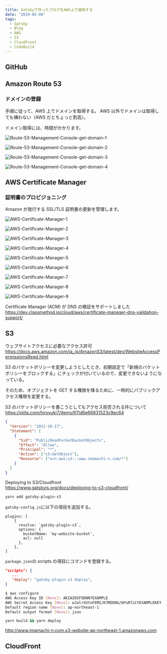 ```yaml
---
title: Gatsbyで作ったブログをAWS上で運用する
date: "2019-05-08"
tags:
  - Gatsby
  - Blog
  - AWS
  - S3
  - CloudFront
  - CodeBuild
---
```


## GitHub

## Amazon Route 53

### ドメインの登録

手順に従って、AWS 上でドメインを取得する。
AWS 以外でドメインは取得しても構わない（AWS だとちょっと割高）。

ドメイン取得には、時間がかかります。

![Route-53-Management-Console-get-domain-1](Route-53-Management-Console-get-domain-1.png)

![Route-53-Management-Console-get-domain-2](Route-53-Management-Console-get-domain-2.png)

![Route-53-Management-Console-get-domain-3](Route-53-Management-Console-get-domain-3.png)

![Route-53-Management-Console-get-domain-4](Route-53-Management-Console-get-domain-4.png)

## AWS Certificate Manager

### 証明書のプロビジョニング

Amazon が発行する SSL/TLS 証明書の更新を管理します。

![AWS-Certificate-Manager-1](AWS-Certificate-Manager-1.png)

![AWS-Certificate-Manager-2](AWS-Certificate-Manager-2.png)

![AWS-Certificate-Manager-3](AWS-Certificate-Manager-3.png)

![AWS-Certificate-Manager-4](AWS-Certificate-Manager-4.png)

![AWS-Certificate-Manager-5](AWS-Certificate-Manager-5.png)

![AWS-Certificate-Manager-6](AWS-Certificate-Manager-6.png)

![AWS-Certificate-Manager-7](AWS-Certificate-Manager-7.png)

![AWS-Certificate-Manager-8](AWS-Certificate-Manager-8.png)

![AWS-Certificate-Manager-9](AWS-Certificate-Manager-9.png)

Certificate Manager (ACM) が DNS の検証をサポートしました  
<https://dev.classmethod.jp/cloud/aws/certificate-manager-dns-validation-support/>

## S3

ウェブサイトアクセスに必要なアクセス許可  
<https://docs.aws.amazon.com/ja_jp/AmazonS3/latest/dev/WebsiteAccessPermissionsReqd.html>

S3 のバケットポリシーを変更しようとしたとき、初期設定で「新規のバケットポリシーをブロックする」にチェックが付いているので、変更できないようになっている。

そのため、オブジェクトを GET する権限を降るために、一時的にパブリックアクセス権限を変更する。

S3 のバケットポリシーを書こうとしてもアクセス拒否される件について  
<https://qiita.com/hiroyuki7/items/611d6e66831523c9ec64>

```json
{
  "Version": "2012-10-17",
  "Statement": [
    {
      "Sid": "PublicReadForGetBucketObjects",
      "Effect": "Allow",
      "Principal": "*",
      "Action": ["s3:GetObject"],
      "Resource": ["arn:aws:s3:::www.imamachi-n.com/*"]
    }
  ]
}
```

Deploying to S3/Cloudfront  
<https://www.gatsbyjs.org/docs/deploying-to-s3-cloudfront/>

```bash
yarn add gatsby-plugin-s3
```

`gatsby-config.js`に以下の項目を追加する。

```
plugins: [
    {
      resolve: `gatsby-plugin-s3`,
      options: {
        bucketName: 'my-website-bucket',
        acl: null
      },
    },
]
```

`package.json`の scripts の項目にコマンドを登録する。

```json
"scripts": {
   ...
   "deploy": "gatsby-plugin-s3 deploy",
}
```

```bash
$ aws configure
AWS Access Key ID [None]: AKIAIOSFODNN7EXAMPLE
AWS Secret Access Key [None]: wJalrXUtnFEMI/K7MDENG/bPxRfiCYEXAMPLEKEY
Default region name [None]: ap-northeast-1
Default output format [None]: json
```

```bash
yarn build && yarn deploy
```

<http://www.imamachi-n.com.s3-website-ap-northeast-1.amazonaws.com>

## CloudFront
